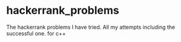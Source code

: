 # hackerrank_problems
The hackerrank problems I have tried. All my attempts including the successful one. for c++
